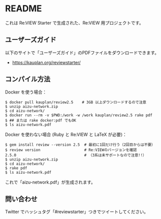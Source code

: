 # README

これは Re:VIEW Starter で生成された、Re:VIEW 用プロジェクトです。


## ユーザーズガイド

以下のサイトで「ユーザーズガイド」のPDFファイルをダウンロードできます。

- https://kauplan.org/reviewstarter/


## コンパイル方法

Docker を使う場合：

```terminal
$ docker pull kauplan/review2.5    # 3GB 以上ダウンロードするので注意
$ unzip aizu-network.zip
$ cd aizu-network/
$ docker run --rm -v $PWD:/work -w /work kauplan/review2.5 rake pdf
$ ## または rake docker:pdf でもOK
$ ls aizu-network.pdf
```

Docker を使わない場合 (Ruby と Re:VIEW と LaTeX が必要)：

```terminal
$ gem install review --version 2.5  # 最初に1回だけ行う（2回目からは不要）
$ review version                    # Re:VIEWのバージョンを確認
2.5.0                               # （3系は未サポートなので注意!!）
$ unzip aizu-network.zip
$ cd aizu-network/
$ rake pdf
$ ls aizu-network.pdf
```

これで「aizu-network.pdf」が生成されます。


## 問い合わせ

Twitter でハッシュタグ「#reviewstarter」つきでツイートしてください。

